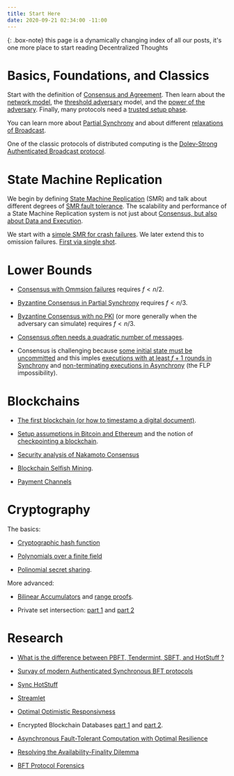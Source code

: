 ```yaml
---
title: Start Here
date: 2020-09-21 02:34:00 -11:00
---
```


{: .box-note}
this page is a dynamically changing index of all our posts, it's one more place to start reading Decentralized Thoughts

# Basics, Foundations, and Classics

Start with the definition of [Consensus and Agreement](/2019-06-27-defining-consensus/). Then learn about the [network model](/2019-06-01-2019-5-31-models/), the [threshold adversary](/2019-06-17-the-threshold-adversary/) model, and the
[power of the adversary](/2019-06-07-modeling-the-adversary/).
Finally, many protocols need a [trusted setup phase](/2019-07-18-setup-assumptions/).

You can learn more about [Partial Synchrony](/2019-09-13-flavours-of-partial-synchrony/) and about different [relaxations of Broadcast](/2019-10-22-flavours-of-broadcast/).

One of the classic protocols of distributed computing is the [Dolev-Strong Authenticated Broadcast protocol](/2019-12-22-dolev-strong/).

# State Machine Replication

We begin by defining [State Machine Replication](/2019-10-15-consensus-for-state-machine-replication/) (SMR) and talk about different degrees of [SMR fault tolerance](/2019-10-25-flavours-of-state-machine-replication/). The scalability and performance of a State Machine Replication system is not just about [Consensus, but also about Data and Execution](/2019-12-06-dce-the-three-scalability-bottlenecks-of-state-machine-replication/).

We start with a [simple SMR for crash failures](/2019-11-01-primary-backup/). We later extend this to omission failures. [First via single shot](/2020-09-13-synchronous-consensus-omission-faults/).


# Lower Bounds

- [Consensus with Ommsion failures](/2019-11-02-primary-backup-for-2-servers-and-omission-failures-is-impossible/) requires $f<n/2$.


- [Byzantine Consensus in Partial Synchrony](/2019-06-25-on-the-impossibility-of-byzantine-agreement-for-n-equals-3f-in-partial-synchrony/) requires $f<n/3$.

- [Byzantine Consensus with no PKI](/2019-08-02-byzantine-agreement-is-impossible-for-$n-slash-leq-3-f$-is-the-adversary-can-easily-simulate/) (or more generally when the adversary can simulate) requires $f<n/3$.

- [Consensus often needs a quadratic number of messages](/2019-08-16-byzantine-agreement-needs-quadratic-messages/).


- Consensus is challenging because [some initial state must be uncommitted](/2019-12-15-consensus-model-for-FLP/) and this imples [executions with at least $f+1$ rounds in Synchrony](/2019-12-15-synchrony-uncommitted-lower-bound/) and [non-terminating executions in Asynchrony](/2019-12-15-asynchrony-uncommitted-lower-bound/) (the FLP impossibility).

# Blockchains

- [The first blockchain (or how to timestamp a digital document)](/2020-07-05-the-first-blockchain-or-how-to-time-stamp-a-digital-document/).

- [Setup assumptions in Bitcoin and Ethereum](/2019-07-18-do-bitcoin-and-ethereum-have-any-trusted-setup-assumptions/) and the notion of [checkpointing a blockchain](/2019-09-13-dont-trust-checkpoint/). 

- [Security analysis of Nakamoto Consensus](/2019-11-29-Analysis-Nakamoto/)


- [Blockchain Selfish Mining](/2020-02-26-selfish-mining/). 

- [Payment Channels](/2019-10-25-payment-channels-are-just-a-two-person-bfs-smr-systems/)

# Cryptography

The basics:

- [Cryptographic hash function](/2020-08-28-what-is-a-cryptographic-hash-function/)

- [Polynomials over a finite field](/2020-07-17-the-marvels-of-polynomials-over-a-field/)

- [Polinomial secret sharing](/2020-07-17-polynomial-secret-sharing-and-the-lagrange-basis/).

More advanced:

- [Bilinear Accumulators](/2020-04-01-bilinear-accumulators-for-cryptocurrency/) and [range proofs](/2020-03-02-range-proofs-from-polynomial-commitments-reexplained/).

- Private set intersection: [part 1](/2020-03-29-private-set-intersection-a-soft-introduction/) and [part 2](/2020-07-26-private-set-intersection-2/)

# Research

- [What is the difference between PBFT, Tendermint, SBFT, and HotStuff ?](/2019-06-23-what-is-the-difference-between/)

- [Survay of modern Authenticated Synchronous BFT protocols](/2019-11-11-authenticated-synchronous-bft/)

- [Sync HotStuff](/2019-11-12-Sync-HotStuff/)

- [Streamlet](/2020-05-14-streamlet/)

- [Optimal Optimistic Responsivness](/2020-06-12-optimal-optimistic-responsiveness/)

- Encrypted Blockchain Databases [part 1](/2020-07-10-encrypted-blockchain-databases-part-i/) and [part 2](/2020-07-10-encrypted-blockchain-databases-part-ii/).

- [Asynchronous Fault-Tolerant Computation with Optimal Resilience](/2020-07-15-asynchronous-fault-tolerant-computation-with-optimal-resilience/)

- [Resolving the Availability-Finality Dilemma](/2020-10-31-ebb-and-flow-protocols-a-resolution-of-the-availability-finality-dilemma/)

- [BFT Protocol Forensics](/2020-11-19-bft-protocol-forensics/)
